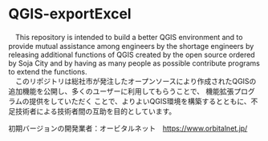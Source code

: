 # QGIS-exportExcel  
　This repository is intended to build a better QGIS environment and to provide mutual assistance among engineers by the shortage engineers by releasing additional functions of QGIS created by the open source ordered by Soja City and by having as many people as possible contribute programs to extend the functions.  
　このリポジトリは総社市が発注したオープンソースにより作成されたQGISの追加機能を公開し、多くのユーザーに利用してもらうことで、 機能拡張プログラムの提供をしていただく ことで、よりよいQGIS環境を構築するとともに、不足技術者による技術者間の互助を目的としています。

初期バージョンの開発業者：オービタルネット　https://www.orbitalnet.jp/  
